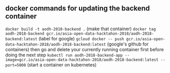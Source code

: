 ## docker commands for updating the backend container

`docker build -t aodh-2018-backend .` (make that container)
`docker tag aodh-2018-backend gcr.io/asia-open-data-hacktahon-2018/aodh-2018-backend:latest` (label for google)
`gcloud docker -- push gcr.io/asia-open-data-hacktahon-2018/aodh-2018-backend:latest` (google's github for containers)
then go and delete your currently running container first before doing the next step
`kubectl run aodh-2018-backend-app --image=gcr.io/asia-open-data-hacktahon-2018/aodh-2018-backend:latest --port=5000` (start a container on kubernetes)
